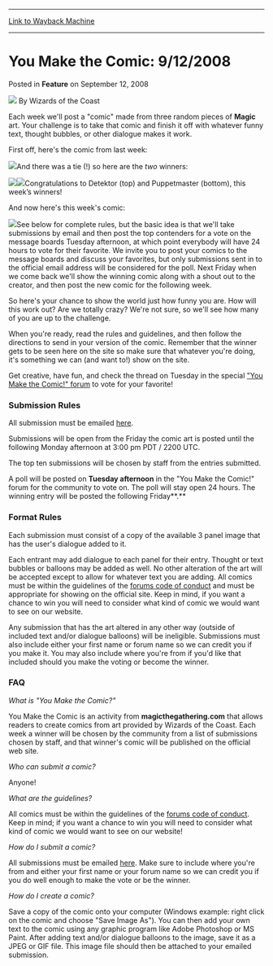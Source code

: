 
---
[Link to Wayback Machine](https://web.archive.org/web/20220120111121/https://magic.wizards.com/en/articles/archive/feature/you-make-comic-9122008-2008-09-12)

[_metadata_:wayback_url]:- "https://magic.wizards.com/en/articles/archive/feature/you-make-comic-9122008-2008-09-12"
[_metadata_:wayback_raw_url]:- "https://web.archive.org/web/20220120111121id_/https://magic.wizards.com/en/articles/archive/feature/you-make-comic-9122008-2008-09-12"
[_metadata_:wayback_capture_timestamp]:- "2022-01-20 11:11:21+00:00"
[_metadata_:publish_date]:- "2008-09-12"
[_metadata_:description]:- "Each week we'll post a `comic` made from three random pieces of Magic art. Your challenge is to take that comic and finish it off with whatever funny text, thought bubbles, or other dialogue makes it work. First off, here's the comic from last week: And there was a tie (!) so here are the two winners: Congratulations to Detektor (top) and Puppetmaster (bottom), this week’s"
[_metadata_:generator]:- "Drupal 7 (http://drupal.org)"
---


You Make the Comic: 9/12/2008
=============================



 Posted in **Feature**
 on September 12, 2008 






![](https://media.magic.wizards.com/styles/auth_small/public/images/person/wizards_author.jpg)
By Wizards of the Coast












Each week we'll post a "comic" made from three random pieces of **Magic** art. Your challenge is to take that comic and finish it off with whatever funny text, thought bubbles, or other dialogue makes it work.


First off, here's the comic from last week:


![](https://media.magic.wizards.com/image_legacy_migration/mtg/images/daily/activity/ymtc2_090508.jpg)And there was a tie (!) so here are the *two* winners:


![](https://media.magic.wizards.com/image_legacy_migration/mtg/images/daily/activity/youmakethecomic_winner2a.jpg)![](https://media.magic.wizards.com/image_legacy_migration/mtg/images/daily/activity/youmakethecomic_winner2b.jpg)Congratulations to Detektor (top) and Puppetmaster (bottom), this week’s winners!


And now here's this week's comic:


![](https://media.magic.wizards.com/image_legacy_migration/mtg/images/daily/activity/ymtc_3.jpg)See below for complete rules, but the basic idea is that we'll take submissions by email and then post the top contenders for a vote on the message boards Tuesday afternoon, at which point everybody will have 24 hours to vote for their favorite. We invite you to post your comics to the message boards and discuss your favorites, but only submissions sent in to the official email address will be considered for the poll. Next Friday when we come back we'll show the winning comic along with a shout out to the creator, and then post the new comic for the following week.


So here's your chance to show the world just how funny you are. How will this work out? Are we totally crazy? We're not sure, so we'll see how many of you are up to the challenge.


When you're ready, read the rules and guidelines, and then follow the directions to send in your version of the comic. Remember that the winner gets to be seen here on the site so make sure that whatever you're doing, it's something we can (and want to!) show on the site.


Get creative, have fun, and check the thread on Tuesday in the special ["You Make the Comic!" forum](http://forums.gleemax.com/forumdisplay.php?f=905) to vote for your favorite!


### Submission Rules


All submission must be emailed [here](mailto:youmakethecomic@wizards.com).  

Submissions will be open from the Friday the comic art is posted until the following Monday afternoon at 3:00 pm PDT / 2200 UTC.


The top ten submissions will be chosen by staff from the entries submitted.  

A poll will be posted on **Tuesday afternoon** in the "You Make the Comic!" forum for the community to vote on. The poll will stay open 24 hours. The winning entry will be posted the following Friday**.**


### Format Rules


Each submission must consist of a copy of the available 3 panel image that has the user's dialogue added to it.


Each entrant may add dialogue to each panel for their entry. Thought or text bubbles or balloons may be added as well. No other alteration of the art will be accepted except to allow for whatever text you are adding. All comics must be within the guidelines of the [forums code of conduct](http://forums.gleemax.com/community_coc.php) and must be appropriate for showing on the official site. Keep in mind, if you want a chance to win you will need to consider what kind of comic we would want to see on our website.


Any submission that has the art altered in any other way (outside of included text and/or dialogue balloons) will be ineligible. Submissions must also include either your first name or forum name so we can credit you if you make it. You may also include where you're from if you'd like that included should you make the voting or become the winner.


### FAQ


*What is "You Make the Comic?"*


You Make the Comic is an activity from **magicthegathering.com** that allows readers to create comics from art provided by Wizards of the Coast. Each week a winner will be chosen by the community from a list of submissions chosen by staff, and that winner's comic will be published on the official web site.


*Who can submit a comic?*


Anyone!


*What are the guidelines?*


All comics must be within the guidelines of the [forums code of conduct](http://forums.gleemax.com/community_coc.php). Keep in mind; if you want a chance to win you will need to consider what kind of comic we would want to see on our website!


*How do I submit a comic?*


All submissions must be emailed [here](mailto:youmakethecomic@wizards.com). Make sure to include where you're from and either your first name or your forum name so we can credit you if you do well enough to make the vote or be the winner.


*How do I create a comic?*


Save a copy of the comic onto your computer (Windows example: right click on the comic and choose "Save Image As"). You can then add your own text to the comic using any graphic program like Adobe Photoshop or MS Paint. After adding text and/or dialogue balloons to the image, save it as a JPEG or GIF file. This image file should then be attached to your emailed submission.








